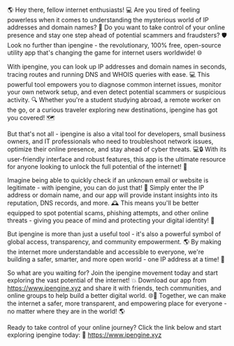 🌎 Hey there, fellow internet enthusiasts! 💻 Are you tired of feeling powerless when it comes to understanding the mysterious world of IP addresses and domain names? 🤔 Do you want to take control of your online presence and stay one step ahead of potential scammers and fraudsters? 🛡️ Look no further than ipengine - the revolutionary, 100% free, open-source utility app that's changing the game for internet users worldwide! 🌐

With ipengine, you can look up IP addresses and domain names in seconds, tracing routes and running DNS and WHOIS queries with ease. 💻 This powerful tool empowers you to diagnose common internet issues, monitor your own network setup, and even detect potential scammers or suspicious activity. 🔍 Whether you're a student studying abroad, a remote worker on the go, or a curious traveler exploring new destinations, ipengine has got you covered! 🗺️

But that's not all - ipengine is also a vital tool for developers, small business owners, and IT professionals who need to troubleshoot network issues, optimize their online presence, and stay ahead of cyber threats. 💻🔒 With its user-friendly interface and robust features, this app is the ultimate resource for anyone looking to unlock the full potential of the internet! 🚀

Imagine being able to quickly check if an unknown email or website is legitimate - with ipengine, you can do just that! 🔎 Simply enter the IP address or domain name, and our app will provide instant insights into its reputation, DNS records, and more. 🕰️ This means you'll be better equipped to spot potential scams, phishing attempts, and other online threats - giving you peace of mind and protecting your digital identity! 💪

But ipengine is more than just a useful tool - it's also a powerful symbol of global access, transparency, and community empowerment. 🌎 By making the internet more understandable and accessible to everyone, we're building a safer, smarter, and more open world - one IP address at a time! 🔔

So what are you waiting for? Join the ipengine movement today and start exploring the vast potential of the internet! 💥 Download our app from https://www.ipengine.xyz and share it with friends, tech communities, and online groups to help build a better digital world. 🌐👥 Together, we can make the internet a safer, more transparent, and empowering place for everyone - no matter where they are in the world! 🌎

Ready to take control of your online journey? Click the link below and start exploring ipengine today: 🔗 https://www.ipengine.xyz